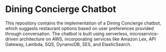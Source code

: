 
# Dining Concierge Chatbot

This repository contains the implementation of a Dining Concierge chatbot, which suggests restaurant options based on user preferences provided through conversation. The chatbot is built using serverless, microservice-driven architecture on AWS, incorporating services like Amazon Lex, API Gateway, Lambda, SQS, DynamoDB, SES, and ElasticSearch.